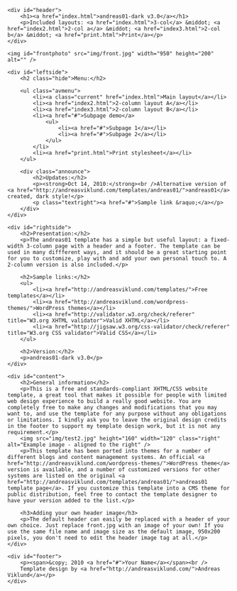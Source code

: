 <!DOCTYPE html PUBLIC "-//W3C//DTD XHTML 1.0 Strict//EN" "http://www.w3.org/TR/xhtml1/DTD/xhtml1-strict.dtd">
<html xmlns="http://www.w3.org/1999/xhtml" xml:lang="en">
<head>
	<meta http-equiv="content-type" content="text/html; charset=utf-8" />
	<meta name="description" content="Your description goes here" />
	<meta name="keywords" content="your,keywords,goes,here" />
	<meta name="author" content="Your Name" />
	<link rel="stylesheet" type="text/css" href="andreas01-dark.css" media="screen,projection" />
	<link rel="stylesheet" type="text/css" href="print.css" media="print" />
	<title>andreas01 v3.0</title>
</head>

<body>
<div id="wrap">

	<div id="header">
		<h1><a href="index.html">andreas01-dark v3.0</a></h1>
		<p>Included layouts: <a href="index.html">3-col</a> &middot; <a href="index2.html">2-col a</a> &middot; <a href="index3.html">2-col b</a> &middot; <a href="print.html">Print</a></p>
	</div>

	<img id="frontphoto" src="img/front.jpg" width="950" height="200" alt="" />

	<div id="leftside">
		<h2 class="hide">Menu:</h2>

		<ul class="avmenu">
			<li><a class="current" href="index.html">Main layout</a></li>
			<li><a href="index2.html">2-column layout A</a></li>
			<li><a href="index3.html">2-column layout B</a></li>
			<li><a href="#">Subpage demo</a>
				<ul>
					<li><a href="#">Subpage 1</a></li>
					<li><a href="#">Subpage 2</a></li>
				</ul>
			</li>
			<li><a href="print.html">Print stylesheet</a></li>
		</ul>

		<div class="announce">
			<h2>Updates:</h2>
			<p><strong>Oct 14, 2010:</strong><br />Alternative version of <a href="http://andreasviklund.com/templates/andreas01/">andreas01</a> created, dark style!</p>
			<p class="textright"><a href="#">Sample link &raquo;</a></p>
		</div>
	</div>

	<div id="rightside">
		<h2>Presentation:</h2>
		<p>The andreas01 template has a simple but useful layout: a fixed-width 3-column page with a header and a footer. The template can be used in many diffferent ways, and it should be a great starting point for you to customize, play with and add your own personal touch to. A 2-column version is also included.</p>

		<h2>Sample links:</h2>
		<ul>
			<li><a href="http://andreasviklund.com/templates/">Free templates</a></li>
			<li><a href="http://andreasviklund.com/wordpress-themes/">WordPress themes</a></li>
			<li><a href="http://validator.w3.org/check/referer" title="W3.org XHTML validator">Valid XHTML</a></li>
			<li><a href="http://jigsaw.w3.org/css-validator/check/referer" title="W3.org CSS validator">Valid CSS</a></li>
		</ul>

		<h2>Version:</h2>
		<p>andreas01-dark v3.0</p>
	</div>

	<div id="content">
		<h2>General information</h2>
		<p>This is a free and standards-compliant XHTML/CSS website template, a great tool that makes it possible for people with limited web design experience to build a really good website. You are completely free to make any changes and modifications that you may want to, and use the template for any purpose without any obligations or limitations. I kindly ask you to leave the original design credits in the footer to support my template design work, but it is not any requirement.</p>
		<img src="img/test2.jpg" height="160" width="120" class="right" alt="Example image - aligned to the right" />
		<p>This template has been ported into themes for a number of different blogs and content management systems. An official <a href="http://andreasviklund.com/wordpress-themes/">WordPress theme</a> version is available, and a number of customized versions for other systems are listed on the original <a href="http://andreasviklund.com/templates/andreas01/">andreas01 template page</a>. If you customize this template into a CMS theme for public distribution, feel free to contact the template designer to have your version added to the list.</p>

		<h3>Adding your own header image</h3>
		<p>The default header can easily be replaced with a header of your own choice. Just replace front.jpg with an image of your own! If you use the same file name and image size as the default image, 950x200 pixels, you don't need to edit the header image tag at all.</p>
	</div>

	<div id="footer">
		<p><span>&copy; 2010 <a href="#">Your Name</a></span><br />
		Template design by <a href="http://andreasviklund.com/">Andreas Viklund</a></p>
	</div>

</div>
</body>
</html>
